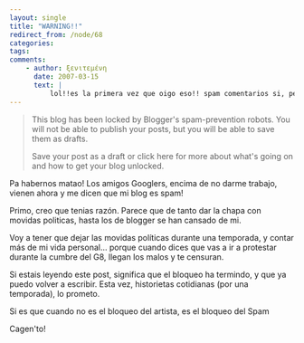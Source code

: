 ```yaml
---
layout: single
title: "WARNING!!"
redirect_from: /node/68
categories:
tags: 
comments: 
    - author: ξενιτεμένη
      date: 2007-03-15
      text: |
          lol!!es la primera vez que oigo eso!! spam comentarios si, pero spam blogs tb?? besos  
---
```

> This blog has been locked by Blogger's spam-prevention robots. You will not be able to publish your posts, but you will be able to save them as drafts.  
>   
> Save your post as a draft or click here for more about what's going on and how to get your blog unlocked.

Pa habernos matao! Los amigos Googlers, encima de no darme trabajo, vienen ahora y me dicen que mi blog es spam!  

Primo, creo que tenias razón. Parece que de tanto dar la chapa con movidas politicas, hasta los de blogger se han cansado de mi.  

Voy a tener que dejar las movidas políticas durante una temporada, y contar más de mi vida personal... porque cuando dices que vas a ir a protestar durante la cumbre del G8, llegan los malos y te censuran.  

Si estais leyendo este post, significa que el bloqueo ha termindo, y que ya puedo volver a escribir. Esta vez, historietas cotidianas (por una temporada), lo prometo.  

Si es que cuando no es el bloqueo del artista, es el bloqueo del Spam  

Cagen'to!
